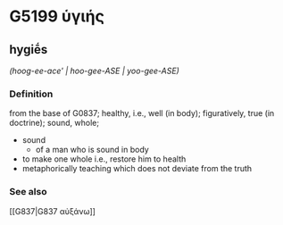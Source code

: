 # G5199 ὑγιής

## hygiḗs

_(hoog-ee-ace' | hoo-gee-ASE | yoo-gee-ASE)_

### Definition

from the base of G0837; healthy, i.e., well (in body); figuratively, true (in doctrine); sound, whole; 

- sound
  - of a man who is sound in body
- to make one whole i.e., restore him to health
- metaphorically teaching which does not deviate from the truth

### See also

[[G837|G837 αὐξάνω]]
